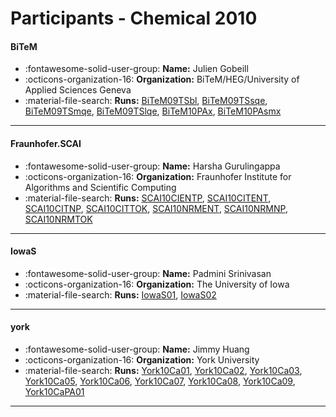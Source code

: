 # Participants - Chemical 2010 

#### BiTeM
 - :fontawesome-solid-user-group: **Name:** Julien Gobeill
 - :octicons-organization-16: **Organization:** BiTeM/HEG/University of Applied Sciences Geneva
 - :material-file-search: **Runs:** [BiTeM09TSbl](./runs.md#bitem09tsbl), [BiTeM09TSsqe](./runs.md#bitem09tssqe), [BiTeM09TSmqe](./runs.md#bitem09tsmqe), [BiTeM09TSlqe](./runs.md#bitem09tslqe), [BiTeM10PAx](./runs.md#bitem10pax), [BiTeM10PAsmx](./runs.md#bitem10pasmx)

---
#### Fraunhofer.SCAI
 - :fontawesome-solid-user-group: **Name:** Harsha Gurulingappa
 - :octicons-organization-16: **Organization:** Fraunhofer Institute for Algorithms and Scientific Computing
 - :material-file-search: **Runs:** [SCAI10CIENTP](./runs.md#scai10cientp), [SCAI10CITENT](./runs.md#scai10citent), [SCAI10CITNP](./runs.md#scai10citnp), [SCAI10CITTOK](./runs.md#scai10cittok), [SCAI10NRMENT](./runs.md#scai10nrment), [SCAI10NRMNP](./runs.md#scai10nrmnp), [SCAI10NRMTOK](./runs.md#scai10nrmtok)

---
#### IowaS
 - :fontawesome-solid-user-group: **Name:** Padmini Srinivasan
 - :octicons-organization-16: **Organization:** The University of Iowa
 - :material-file-search: **Runs:** [IowaS01](./runs.md#iowas01), [IowaS02](./runs.md#iowas02)

---
#### york
 - :fontawesome-solid-user-group: **Name:** Jimmy Huang
 - :octicons-organization-16: **Organization:** York University
 - :material-file-search: **Runs:** [York10Ca01](./runs.md#york10ca01), [York10Ca02](./runs.md#york10ca02), [York10Ca03](./runs.md#york10ca03), [York10Ca05](./runs.md#york10ca05), [York10Ca06](./runs.md#york10ca06), [York10Ca07](./runs.md#york10ca07), [York10Ca08](./runs.md#york10ca08), [York10Ca09](./runs.md#york10ca09), [York10CaPA01](./runs.md#york10capa01)

---
